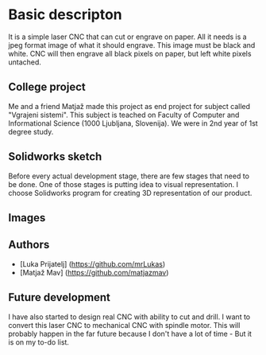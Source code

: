 # Basic descripton
It is a simple laser CNC that can cut or engrave on paper. All it needs is a jpeg format image of what it should engrave. This image must be black and white. CNC will then engrave all black pixels on paper, but left white pixels untached. 

## College project
Me and a friend Matjaž made this project as end project for subject called "Vgrajeni sistemi". This subject is teached on Faculty of Computer and Informational Science (1000 Ljubljana, Slovenija). We were in 2nd year of 1st degree study. 

## Solidworks sketch
Before every actual development stage, there are few stages that need to be done. One of those stages is putting idea to visual representation. I choose Solidworks program for creating 3D representation of our product. 

## Images


## Authors
- [Luka Prijatelj] (https://github.com/mrLukas)
- [Matjaž Mav] (https://github.com/matjazmav)

## Future development
I have also started to design real CNC with ability to cut and drill. I want to convert this laser CNC to mechanical CNC with spindle motor. This will probably happen in the far future because I don't have a lot of time - But it is on my to-do list.

